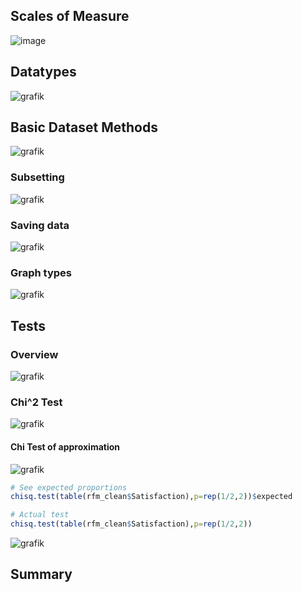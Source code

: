 ## Scales of Measure
![image](https://user-images.githubusercontent.com/25742415/196103314-00a41e51-c6dd-4ca1-a771-fe464ffc6281.png)

## Datatypes
![grafik](https://user-images.githubusercontent.com/25742415/208246240-e19c12ed-525e-43ef-93d3-c396758900db.png)

## Basic Dataset Methods
![grafik](https://user-images.githubusercontent.com/25742415/208249310-0aee88cb-de3d-4738-89f4-ab3f5d5fa1de.png)

### Subsetting
![grafik](https://user-images.githubusercontent.com/25742415/208249371-173b0b53-705f-4640-b5c7-cbbdbdffd7ac.png)

### Saving data
![grafik](https://user-images.githubusercontent.com/25742415/208249434-609e7812-9aa1-47b7-af5b-79320a370bf9.png)

### Graph types
![grafik](https://user-images.githubusercontent.com/25742415/208249468-ccdda1bc-9cd9-4bd5-ae4f-a0d46f397708.png)

## Tests
### Overview
![grafik](https://user-images.githubusercontent.com/25742415/208253680-922c3f6c-f4be-4602-8e77-42e5ab582555.png)

### Chi^2 Test
![grafik](https://user-images.githubusercontent.com/25742415/208253697-c214c7b3-e4c6-482e-a110-7bfcde304205.png)

#### Chi Test of approximation
![grafik](https://user-images.githubusercontent.com/25742415/208253744-d0466350-a83c-4f2b-865b-43e1ad3ad042.png)

```R
# See expected proportions
chisq.test(table(rfm_clean$Satisfaction),p=rep(1/2,2))$expected

# Actual test
chisq.test(table(rfm_clean$Satisfaction),p=rep(1/2,2))
```
![grafik](https://user-images.githubusercontent.com/25742415/208253809-3052a4e3-2559-4eb5-b110-5e1583ad98ce.png)

## Summary


